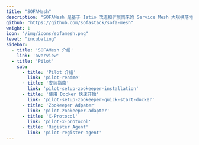 ```yaml
---
title: "SOFAMesh"
description: "SOFAMesh 是基于 Istio 改进和扩展而来的 Service Mesh 大规模落地实践方案。"
github: "https://github.com/sofastack/sofa-mesh"
weight: 1
icon: "/img/icons/sofamesh.png"
level: "incubating"
sidebar:
  - title: 'SOFAMesh 介绍'
    link: 'overview'
  - title: 'Pilot'
    sub:
      - title: 'Pilot 介绍'
        link: 'pilot-readme'
      - title: '安装指南'
        link: 'pilot-setup-zookeeper-installation'
      - title: '使用 Docker 快速开始'
        link: 'pilot-setup-zookeeper-quick-start-docker'
      - title: 'Zookeeper Adpater'
        link: 'pilot-zookeeper-adapter'
      - title: 'X-Protocol'
        link: 'pilot-x-protocol'
      - title: 'Register Agent'
        link: 'pilot-register-agent'
---
```

